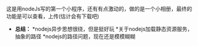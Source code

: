 这是用nodeJs写的第一个小程序，还有有点激动的，做的是一个小相册，最终的功能是可以查看，上传(估计会有下载吧)  		
* __总结：__
    *nodejs异步思想很绕，但是挺好玩
    *关于nodejs加载静态资源服务，抽象的路径
    *nodejs的路径问题，现在还是模模糊糊
